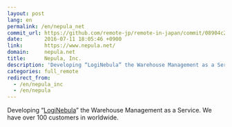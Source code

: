 ```yaml
---
layout: post
lang: en
permalink: /en/nepula_net
commit_url: https://github.com/remote-jp/remote-in-japan/commit/08904c2262df25da00271ffe43093ed861e6d679
date:       2016-07-11 18:05:46 +0900
link:       https://www.nepula.net/
domain:     nepula.net
title:      Nepula, Inc.
description: 'Developing “LogiNebula” the Warehouse Management as a Service. We have over 100 customers in worldwide.'
categories: full_remote
redirect_from:
  - /en/nepula_inc
  - /en/nepula
---
```


<p>Developing “<a href="https://loginebula.com">LogiNebula</a>” the Warehouse Management as a Service. We have over 100 customers in worldwide.</p>
